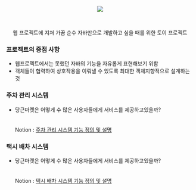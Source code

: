 <p align="center">
  <div align="center"><img src="https://github.com/user-attachments/assets/66ea92b6-ae98-4f1c-9b8f-2643ee082c41"/></div>
</p>
<br>
<p align="center">웹 프로젝트에 지쳐 가끔 순수 자바만으로 개발하고 싶을 때를 위한 토이 프로젝트</p>

### 프로젝트의 중점 사항

* 웹프로젝트에서는 못했던 자바의 기능을 자유롭게 표현해보기 위함
* 객체들이 협력하여 상호작용을 이뤄낼 수 있도록 최대한 객체지향적으로 설계하는 것

### <span>주차 관리 시스템
* 당근마켓은 어떻게 수 많은 사용자들에게 서비스를 제공하고있을까? <br>
  <br>
  <br>
  Notion : 
  [주차 관리 시스템 기능 정의 및 설명](https://fluorescent-sceptre-6b9.notion.site/626c4d1235184c1c83913a6cca1ad819)

### <span>택시 배차 시스템
* 당근마켓은 어떻게 수 많은 사용자들에게 서비스를 제공하고있을까? <br>
  <br>
  <br>
  Notion : 
  [택시 배차 시스템 기능 정의 및 설명](https://fluorescent-sceptre-6b9.notion.site/OOP-1e3f200f3cf34e58ae2141d041b06b8d)

